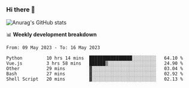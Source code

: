 ### Hi there 👋
![Anurag's GitHub stats](https://github-readme-stats.vercel.app/api?username=jami1024&show_icons=true&theme=radical)

📊 **Weekly development breakdown**
<!--START_SECTION:waka-->

```text
From: 09 May 2023 - To: 16 May 2023

Python         10 hrs 14 mins  ████████████████░░░░░░░░░   64.10 %
Vue.js         3 hrs 58 mins   ██████▒░░░░░░░░░░░░░░░░░░   24.90 %
Other          29 mins         ▓░░░░░░░░░░░░░░░░░░░░░░░░   03.04 %
Bash           27 mins         ▓░░░░░░░░░░░░░░░░░░░░░░░░   02.92 %
Shell Script   20 mins         ▓░░░░░░░░░░░░░░░░░░░░░░░░   02.13 %
```

<!--END_SECTION:waka-->
<!--
**jami1024/jami1024** is a ✨ _special_ ✨ repository because its `README.md` (this file) appears on your GitHub profile.

Here are some ideas to get you started:

- 🔭 I’m currently working on ...
- 🌱 I’m currently learning ...
- 👯 I’m looking to collaborate on ...
- 🤔 I’m looking for help with ...
- 💬 Ask me about ...
- 📫 How to reach me: ...
- 😄 Pronouns: ...
- ⚡ Fun fact: ...
-->
